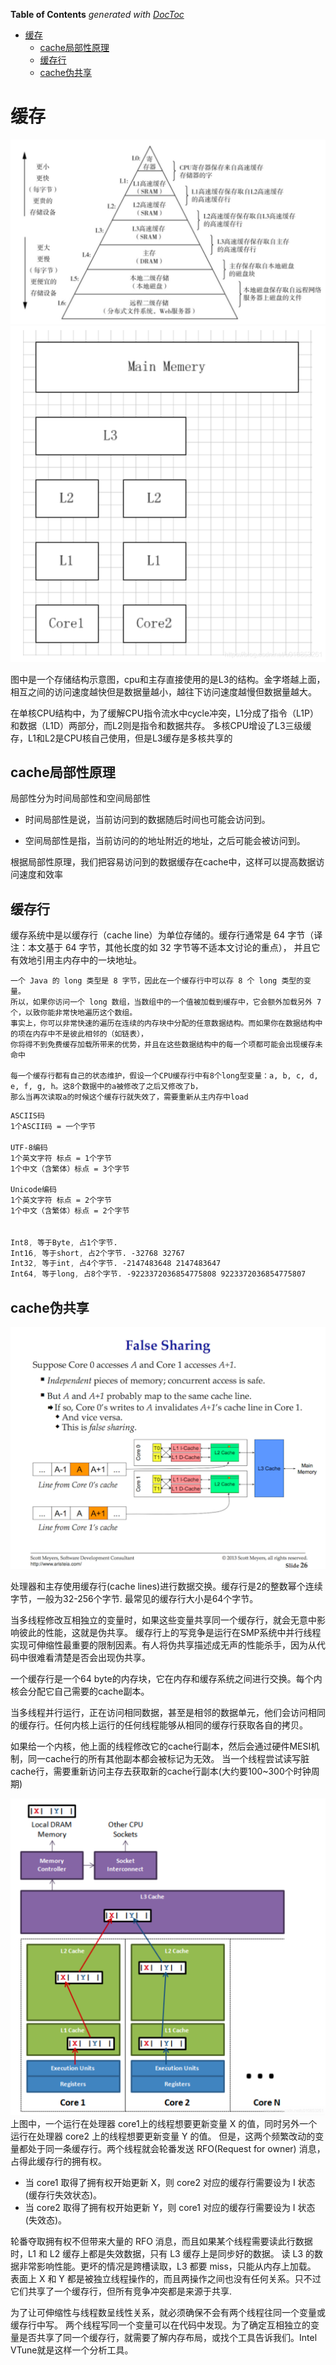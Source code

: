 <!-- START doctoc generated TOC please keep comment here to allow auto update -->
<!-- DON'T EDIT THIS SECTION, INSTEAD RE-RUN doctoc TO UPDATE -->
**Table of Contents**  *generated with [DocToc](https://github.com/thlorenz/doctoc)*

- [缓存](#%E7%BC%93%E5%AD%98)
  - [cache局部性原理](#cache%E5%B1%80%E9%83%A8%E6%80%A7%E5%8E%9F%E7%90%86)
  - [缓存行](#%E7%BC%93%E5%AD%98%E8%A1%8C)
  - [cache伪共享](#cache%E4%BC%AA%E5%85%B1%E4%BA%AB)

<!-- END doctoc generated TOC please keep comment here to allow auto update -->

# 缓存
![](.cache_images/cache.png)
![](.cache_images/cpu_n_memory.png)

图中是一个存储结构示意图，cpu和主存直接使用的是L3的结构。金字塔越上面，相互之间的访问速度越快但是数据量越小，越往下访问速度越慢但数据量越大。

在单核CPU结构中，为了缓解CPU指令流水中cycle冲突，L1分成了指令（L1P）和数据（L1D）两部分，而L2则是指令和数据共存。
多核CPU增设了L3三级缓存，L1和L2是CPU核自己使用，但是L3缓存是多核共享的

## cache局部性原理

局部性分为时间局部性和空间局部性

- 时间局部性是说，当前访问到的数据随后时间也可能会访问到。

- 空间局部性是指，当前访问的的地址附近的地址，之后可能会被访问到。

根据局部性原理，我们把容易访问到的数据缓存在cache中，这样可以提高数据访问速度和效率
## 缓存行

缓存系统中是以缓存行（cache line）为单位存储的。缓存行通常是 64 字节（译注：本文基于 64 字节，其他长度的如 32 字节等不适本文讨论的重点），
并且它有效地引用主内存中的一块地址。

    一个 Java 的 long 类型是 8 字节，因此在一个缓存行中可以存 8 个 long 类型的变量。
    所以，如果你访问一个 long 数组，当数组中的一个值被加载到缓存中，它会额外加载另外 7 个，以致你能非常快地遍历这个数组。
    事实上，你可以非常快速的遍历在连续的内存块中分配的任意数据结构。而如果你在数据结构中的项在内存中不是彼此相邻的（如链表），
    你将得不到免费缓存加载所带来的优势，并且在这些数据结构中的每一个项都可能会出现缓存未命中
    
    每一个缓存行都有自己的状态维护，假设一个CPU缓存行中有8个long型变量：a, b, c, d, e, f, g, h。这8个数据中的a被修改了之后又修改了b，
    那么当再次读取a的时候这个缓存行就失效了，需要重新从主内存中load
```css
ASCIIS码
1个ASCII码 = 一个字节
          
UTF-8编码
1个英文字符 标点 = 1个字节
1个中文（含繁体）标点 = 3个字节
 
Unicode编码
1个英文字符 标点 = 2个字节
1个中文（含繁体）标点 = 2个字节


Int8, 等于Byte, 占1个字节.
Int16, 等于short, 占2个字节. -32768 32767
Int32, 等于int, 占4个字节. -2147483648 2147483647
Int64, 等于long, 占8个字节. -9223372036854775808 9223372036854775807

```

## cache伪共享
![](.cache_images/false_sharing.png)


处理器和主存使用缓存行(cache lines)进行数据交换。缓存行是2的整数幂个连续字节，一般为32-256个字节. 最常见的缓存行大小是64个字节。

当多线程修改互相独立的变量时，如果这些变量共享同一个缓存行，就会无意中影响彼此的性能，这就是伪共享。
缓存行上的写竞争是运行在SMP系统中并行线程实现可伸缩性最重要的限制因素。有人将伪共享描述成无声的性能杀手，因为从代码中很难看清楚是否会出现伪共享。

一个缓存行是一个64 byte的内存块，它在内存和缓存系统之间进行交换。每个内核会分配它自己需要的cache副本。

当多线程并行运行，正在访问相同数据，甚至是相邻的数据单元，他们会访问相同的缓存行。任何内核上运行的任何线程能够从相同的缓存行获取各自的拷贝。

如果给一个内核，他上面的线程修改它的cache行副本，然后会通过硬件MESI机制，同一cache行的所有其他副本都会被标记为无效。
当一个线程尝试读写脏cache行，需要重新访问主存去获取新的cache行副本(大约要100~300个时钟周期)


![](.cache_images/false_share.png)
上图中，一个运行在处理器 core1上的线程想要更新变量 X 的值，同时另外一个运行在处理器 core2 上的线程想要更新变量 Y 的值。
但是，这两个频繁改动的变量都处于同一条缓存行。两个线程就会轮番发送 RFO(Request for owner) 消息，占得此缓存行的拥有权。

- 当 core1 取得了拥有权开始更新 X，则 core2 对应的缓存行需要设为 I 状态(缓存行失效状态)。
- 当 core2 取得了拥有权开始更新 Y，则 core1 对应的缓存行需要设为 I 状态(失效态)。

轮番夺取拥有权不但带来大量的 RFO 消息，而且如果某个线程需要读此行数据时，L1 和 L2 缓存上都是失效数据，只有 L3 缓存上是同步好的数据。
读 L3 的数据非常影响性能。更坏的情况是跨槽读取，L3 都要 miss，只能从内存上加载。
表面上 X 和 Y 都是被独立线程操作的，而且两操作之间也没有任何关系。只不过它们共享了一个缓存行，但所有竞争冲突都是来源于共享.

为了让可伸缩性与线程数呈线性关系，就必须确保不会有两个线程往同一个变量或缓存行中写。
两个线程写同一个变量可以在代码中发现。为了确定互相独立的变量是否共享了同一个缓存行，就需要了解内存布局，或找个工具告诉我们。Intel VTune就是这样一个分析工具。
